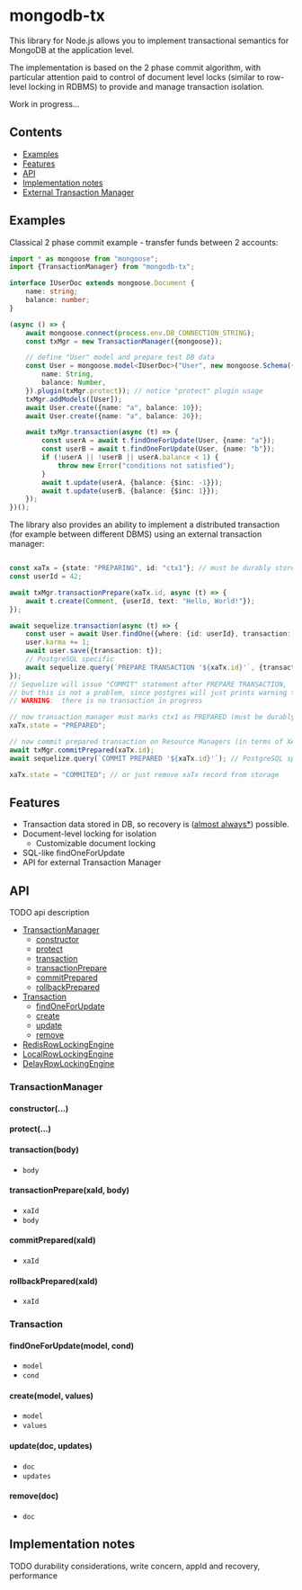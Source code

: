 # mongodb-tx

This library for Node.js allows you to implement transactional semantics
for MongoDB at the application level.

The implementation is based on the 2 phase commit algorithm, with particular attention paid to
control of document level locks (similar to row-level locking in RDBMS)
to provide and manage transaction isolation.

Work in progress...

## Contents
- [Examples](#examples)
- [Features](#features)
- [API](#api)
- [Implementation notes](#implementation)
- [External Transaction Manager](#xa)

## <a name="examples"></a>Examples
Classical 2 phase commit example - transfer funds between 2 accounts:
```typescript
import * as mongoose from "mongoose";
import {TransactionManager} from "mongodb-tx";

interface IUserDoc extends mongoose.Document {
    name: string;
    balance: number;
}

(async () => {
    await mongoose.connect(process.env.DB_CONNECTION_STRING);
    const txMgr = new TransactionManager({mongoose});

    // define "User" model and prepare test DB data
    const User = mongoose.model<IUserDoc>("User", new mongoose.Schema({
        name: String,
        balance: Number,
    }).plugin(txMgr.protect)); // notice "protect" plugin usage
    txMgr.addModels([User]);
    await User.create({name: "a", balance: 10});
    await User.create({name: "a", balance: 20});

    await txMgr.transaction(async (t) => {
        const userA = await t.findOneForUpdate(User, {name: "a"});
        const userB = await t.findOneForUpdate(User, {name: "b"});
        if (!userA || !userB || userA.balance < 1) {
            throw new Error("conditions not satisfied");
        }
        await t.update(userA, {balance: {$inc: -1}});
        await t.update(userB, {balance: {$inc: 1}});
    });
})();
```

The library also provides an ability to implement a distributed transaction
(for example between different DBMS) using an external transaction manager:

```typescript

const xaTx = {state: "PREPARING", id: "ctx1"}; // must be durably stored
const userId = 42;

await txMgr.transactionPrepare(xaTx.id, async (t) => {
    await t.create(Comment, {userId, text: "Hello, World!"});
});

await sequelize.transaction(async (t) => {
    const user = await User.findOne({where: {id: userId}, transaction: t, lock: t.LOCK.UPDATE});
    user.karma += 1;
    await user.save({transaction: t});
    // PostgreSQL specific
    await sequelize.query(`PREPARE TRANSACTION '${xaTx.id}'`, {transaction: t});
});
// Sequelize will issue "COMMIT" statement after PREPARE TRANSACTION,
// but this is not a problem, since postgres will just prints warning to log like:
// WARNING:  there is no transaction in progress

// now transaction manager must marks ctx1 as PREPARED (must be durably stored)
xaTx.state = "PREPARED";

// now commit prepared transaction on Resource Managers (in terms of XA)
await txMgr.commitPrepared(xaTx.id);
await sequelize.query(`COMMIT PREPARED '${xaTx.id}'`); // PostgreSQL specific

xaTx.state = "COMMITED"; // or just remove xaTx record from storage
```

## <a name="features"></a>Features
- Transaction data stored in DB, so recovery is ([almost always*](#note-durability)) possible. 
- Document-level locking for isolation
    * Customizable document locking 
- SQL-like findOneForUpdate
- API for external Transaction Manager

## <a name="api"></a>API
TODO api description
- [TransactionManager](#TransactionManager)
    * [constructor](#TransactionManager-constructor)
    * [protect](#TransactionManager-protect)
    * [transaction](#TransactionManager-transaction)
    * [transactionPrepare](#TransactionManager-transactionPrepare)
    * [commitPrepared](#TransactionManager-commitPrepared)
    * [rollbackPrepared](#TransactionManager-rollbackPrepared)
- [Transaction](#Transaction)
    * [findOneForUpdate](#Transaction-findOneForUpdate)
    * [create](#Transaction-create)
    * [update](#Transaction-update)
    * [remove](#Transaction-remove)    
- [RedisRowLockingEngine](#RedisRowLockingEngine)
- [LocalRowLockingEngine](#LocalRowLockingEngine)
- [DelayRowLockingEngine](#DelayRowLockingEngine)

### <a name="TransactionManager">TransactionManager
#### <a name="TransactionManager-constructor">constructor(...)
#### <a name="TransactionManager-protect">protect(...)
#### <a name="TransactionManager-transaction">transaction(body)
- `body`
#### <a name="TransactionManager-transactionPrepare">transactionPrepare(xaId, body)
- `xaId`
- `body`
#### <a name="TransactionManager-commitPrepared">commitPrepared(xaId)
- `xaId`
#### <a name="TransactionManager-rollbackPrepared">rollbackPrepared(xaId)
- `xaId`

### <a name="Transaction">Transaction
#### <a name="Transaction-findOneForUpdate">findOneForUpdate(model, cond)
- `model`
- `cond`
#### <a name="Transaction-create">create(model, values)
- `model`
- `values`
#### <a name="Transaction-create">update(doc, updates)
- `doc`
- `updates`
#### <a name="Transaction-create">remove(doc)
- `doc`

## <a name="implementation"></a>Implementation notes
TODO durability considerations, write concern, appId and recovery,
performance